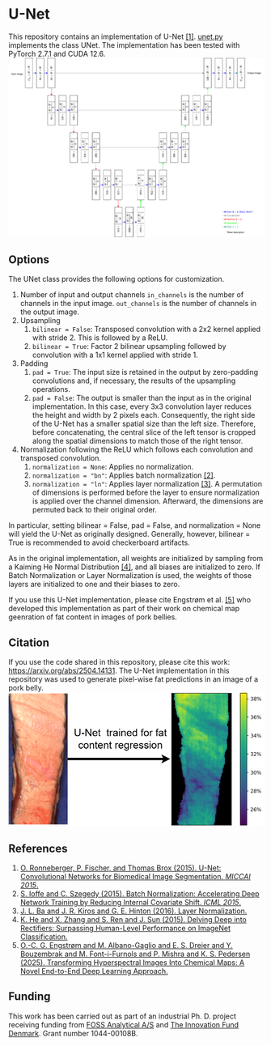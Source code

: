 # U-Net
This repository contains an implementation of U-Net [[1]](#references). [unet.py](https://github.com/sm00thix/unet/blob/main/unet.py) implements the class UNet. The implementation has been tested with PyTorch 2.7.1 and CUDA 12.6.
![](./assets/unet_diagram.png)

## Options
The UNet class provides the following options for customization.

1. Number of input and output channels
    `in_channels` is the number of channels in the input image.
    `out_channels` is the number of channels in the output image.
2. Upsampling
    1. `bilinear = False`: Transposed convolution with a 2x2 kernel applied with stride 2. This is followed by a ReLU.
    2. `bilinear = True`: Factor 2 bilinear upsampling followed by convolution with a 1x1 kernel applied with stride 1.
3. Padding
    1. `pad = True`: The input size is retained in the output by zero-padding convolutions and, if necessary, the results of the upsampling operations.
    2. `pad = False`: The output is smaller than the input as in the original implementation. In this case, every 3x3 convolution layer reduces the height and width by 2 pixels each. Consequently, the right side of the U-Net has a smaller spatial size than the left size. Therefore, before concatenating, the central slice of the left tensor is cropped along the spatial dimensions to match those of the right tensor.
4. Normalization following the ReLU which follows each convolution and transposed convolution.
    1. `normalization = None`: Applies no normalization.
    2. `normalization = "bn"`: Applies batch normalization [[2]](#references).
    3. `normalization = "ln"`: Applies layer normalization [[3]](#references). A permutation of dimensions is performed before the layer to ensure normalization is applied over the channel dimension. Afterward, the dimensions are permuted back to their original order.

In particular, setting bilinear = False, pad = False, and normalization = None will yield the U-Net as originally designed. Generally, however, bilinear = True is recommended to avoid checkerboard artifacts.

As in the original implementation, all weights are initialized by sampling from a Kaiming He Normal Distribution [[4]](#references), and all biases are initialized to zero. If Batch Normalization or Layer Normalization is used, the weights of those layers are initialized to one and their biases to zero.

If you use this U-Net implementation, please cite Engstrøm et al. [[5]](#references) who developed this implementation as part of their work on chemical map geenration of fat content in images of pork bellies.

## Citation
If you use the code shared in this repository, please cite this work: https://arxiv.org/abs/2504.14131. The U-Net implementation in this repository was used to generate pixel-wise fat predictions in an image of a pork belly.
![](./assets/unet_flow.png)

## References

1. [O. Ronneberger, P. Fischer, and Thomas Brox (2015). U-Net: Convolutional Networks for Biomedical Image Segmentation. *MICCAI 2015*.](https://arxiv.org/abs/1505.04597)
2. [S. Ioffe and C. Szegedy (2015). Batch Normalization: Accelerating Deep Network Training by Reducing Internal Covariate Shift. *ICML 2015*.](https://arxiv.org/abs/1502.03167)
3. [J. L. Ba and J. R. Kiros and G. E. Hinton (2016). Layer Normalization.](https://arxiv.org/abs/1607.06450)
4. [K. He and X. Zhang and S. Ren and J. Sun (2015). Delving Deep into Rectifiers: Surpassing Human-Level Performance on ImageNet Classification.](https://openaccess.thecvf.com/content_iccv_2015/html/He_Delving_Deep_into_ICCV_2015_paper.html)
5. [O.-C. G. Engstrøm and M. Albano-Gaglio and E. S. Dreier and Y. Bouzembrak and M. Font-i-Furnols and P. Mishra and K. S. Pedersen (2025). Transforming Hyperspectral Images Into Chemical Maps: A Novel End-to-End Deep Learning Approach.](https://arxiv.org/abs/2504.14131)

## Funding
This work has been carried out as part of an industrial Ph. D. project receiving funding from [FOSS Analytical A/S](https://www.fossanalytics.com/) and [The Innovation Fund Denmark](https://innovationsfonden.dk/en). Grant number 1044-00108B.
